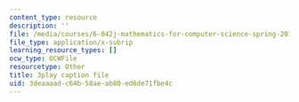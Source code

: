 ```yaml
---
content_type: resource
description: ''
file: /media/courses/6-042j-mathematics-for-computer-science-spring-2015/3deaaaadc64b58aeab80ed6de71fbe4c_K8ZfzNN1miQ.vtt
file_type: application/x-subrip
learning_resource_types: []
ocw_type: OCWFile
resourcetype: Other
title: 3play caption file
uid: 3deaaaad-c64b-58ae-ab80-ed6de71fbe4c
---
```

